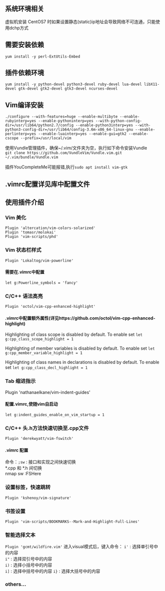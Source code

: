 ## 系统环境相关
虚拟机安装 CentOS7 时如果设置静态(static)ip地址会导致网络不可连通，只能使用dchp方式

## 需要安装依赖
`yum install -y perl-ExtUtils-Embed`

## 插件依赖环境
`yum install -y python-devel python3-devel ruby-devel lua-devel libX11-devel gtk-devel gtk2-devel gtk3-devel ncurses-devel`

## Vim编译安装
`./configure --with-features=huge --enable-multibyte --enable-rubyinterp=yes --enable-pythoninterp=yes --with-python-config-dir=/usr/lib64/python2.7/config --enable-python3interp=yes --with-python3-config-dir=/usr/lib64/config-3.6m-x86_64-linux-gnu --enable-perlinterp=yes --enable-luainterp=yes --enable-gui=gtk2 --enable-cscope --prefix=/usr/local/vim`

使用Vundle管理插件，确保~/.vim/文件夹为空，执行如下命令安装Vundle  
`git clone https://github.com/VundleVim/Vundle.vim.git ~/.vim/bundle/Vundle.vim`

插件YouCompleteMe可能报错,执行`sudo apt install vim-gtk`

## .vimrc配置详见库中配置文件

## 使用插件介绍
###  Vim 美化  
`Plugin 'altercation/vim-colors-solarized'`  
`Plugin 'tomasr/molokai'`  
`Plugin 'vim-scripts/phd'`  

### Vim 状态栏样式   
`Plugin 'Lokaltog/vim-powerline'`  
#### 需要在.vimrc中配置   
`let g:Powerline_symbols = 'fancy'`

### C/C++ 语法高亮
`Plugin 'octol/vim-cpp-enhanced-highlight'`  
#### .vimrc中配置额外属性(详见https://github.com/octol/vim-cpp-enhanced-highlight)
Highlighting of class scope is disabled by default. To enable set
`let g:cpp_class_scope_highlight = 1`

Highlighting of member variables is disabled by default. To enable set
`let g:cpp_member_variable_highlight = 1`

Highlighting of class names in declarations is disabled by default. To enable set
`let g:cpp_class_decl_highlight = 1`

### Tab 缩进指示
Plugin 'nathanaelkane/vim-indent-guides'
#### 配置.vimrc,使随vim自启动
`let g:indent_guides_enable_on_vim_startup = 1`

### C/C++ 头.h方法快速切换至.cpp文件
`Plugin 'derekwyatt/vim-fswitch'`
#### .vimrc 配置
命令：`;sw` : 接口和实现之间快速切换  
*.cpp 和 *.h 间切换  
nmap <silent> <Leader>sw :FSHere<cr>  

### 设置标签，快速跳转
`Plugin 'kshenoy/vim-signature'`

### 书签设置
`Plugin 'vim-scripts/BOOKMARKS--Mark-and-Highlight-Full-Lines'`

### 智能选择文本
`Plugin 'gcmt/wildfire.vim'`
进入visual模式后，键入命令：
`i'` : 选择单引号中的内容  
`i"` : 选择双引号中的内容  
`i)` : 选择小括号中的内容  
`i]` : 选择中括号中的内容
`i}` : 选择大括号中的内容

### others...


